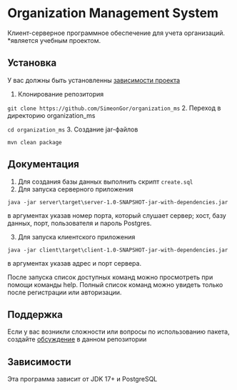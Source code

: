 # Organization Management System
Клиент-серверное программное обеспечение для учета организаций.
*является учебным проектом.

## Установка
У вас должны быть установленны [зависимости проекта](https://github.com/SimeonGor/organization_ms#зависимости)

1. Клонирование репозитория

```git clone https://github.com/SimeonGor/organization_ms```
2. Переход в директорию organization_ms

```cd organization_ms```
3. Создание jar-файлов

```mvn clean package```

## Документация
1. Для создания базы данных выполнить скрипт ```create.sql```
2. Для запуска серверного приложения

```java -jar server\target\server-1.0-SNAPSHOT-jar-with-dependencies.jar```

в аргументах указав номер порта, который слушает сервер; хост, базу данных, порт, пользователя и пароль Postgres.

3. Для запуска клиентского приложения

```java -jar client\target\client-1.0-SNAPSHOT-jar-with-dependencies.jar```

в аргументах указав адрес и порт сервера.

После запуска список доступных команд можно просмотреть при помощи команды help.
Полный список команд можно увидеть только после регистрации или авторизации.

## Поддержка
Если у вас возникли сложности или вопросы по использованию пакета, создайте
[обсуждение](https://github.com/SimeonGor/organization_ms/issues/new) в данном репозитории

## Зависимости
Эта программа зависит от JDK 17+ и PostgreSQL